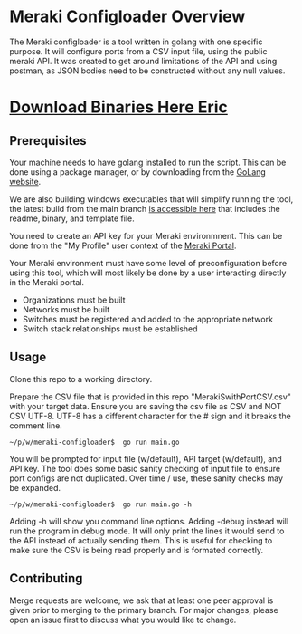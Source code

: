 # Meraki Configloader Overview

The Meraki configloader is a tool written in golang with one specific purpose.  It will configure ports from a CSV input file, using the public meraki API.  It was created to get around limitations of the API and using postman, as JSON bodies need to be constructed without any null values.

# [Download Binaries Here Eric](https://gitlab.com/tgs-employees/meraki-configloader/-/jobs/artifacts/main/download?job=build)

## Prerequisites

Your machine needs to have golang installed to run the script.  This can be done using a package manager, or by downloading from the [GoLang website](https://golang.org/dl/).

We are also building windows executables that will simplify running the tool, the latest build from the main branch [is accessible here](https://gitlab.com/tgs-employees/meraki-configloader/-/jobs/artifacts/main/download?job=build) that includes the readme, binary, and template file.

You need to create an API key for your Meraki environmnent.  This can be done from the "My Profile" user context of the [Meraki Portal](https://account.meraki.com/secure/login/dashboard_login).

Your Meraki environment must have some level of preconfiguration before using this tool, which will most likely be done by a user interacting directly in the Meraki portal.
- Organizations must be built
- Networks must be built
- Switches must be registered and added to the appropriate network
- Switch stack relationships must be established

## Usage

Clone this repo to a working directory.

Prepare the CSV file that is provided in this repo "MerakiSwithPortCSV.csv" with your target data.  Ensure you are saving the csv file as CSV and NOT CSV UTF-8. UTF-8 has a different character for the # sign and it breaks the comment line.

```
~/p/w/meraki-configloader$  go run main.go
```

You will be prompted for input file (w/default), API target (w/default), and API key.  The tool does some basic sanity checking of input file to ensure port configs are not duplicated.  Over time / use, these sanity checks may be expanded.

```
~/p/w/meraki-configloader$  go run main.go -h
```

Adding -h will show you command line options.
Adding -debug instead will run the program in debug mode. It will only print the lines it would send to the API instead of actually sending them. This is useful for checking to make sure the CSV is being read properly and is formated correctly.
## Contributing
Merge requests are welcome; we ask that at least one peer approval is given prior to merging to the primary branch. For major changes, please open an issue first to discuss what you would like to change.
